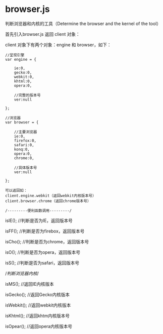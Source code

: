 # browser.js
判断浏览器和内核的工具（Determine the browser and the kernel of the tool）


首先引入browser.js 返回 client 对象：


client 对象下有两个对象：engine 和 browser，如下：


    //呈现引擎
	var engine = {
		
		ie:0,
		gecko:0,
		webkit:0,
		khtml:0,
		opera:0,
		
		//完整的版本号
		ver:null
		
	};
	
	//浏览器
	var browser = {
	
		//主要浏览器
		ie:0,
		firefox:0,
		safari:0,
		konq:0,
		opera:0,
		chrome:0,
		
		//具体版本号
		ver:null
		
	};
	
	可以返回如：
	client.engine.webkit（返回webkit内核版本号）
	client.browser.chrome（返回chrome版本号）
	
	/---------便利函数调用---------/
	

isIE();      //判断是否为IE，返回版本号

isFF();      //判断是否为firebox，返回版本号

isCho();     //判断是否为chrome，返回版本号

isO();       //判断是否为opera，返回版本号

isS();       //判断是否为safari，返回版本号

/*判断浏览器内核*/

isMS();     //返回IE内核版本

isGecko();  //返回Gecko内核版本

isWebkit(); //返回webkit内核版本

isKhtml();  //返回khtm内核版本号

isOpear();  //返回opera内核版本号








